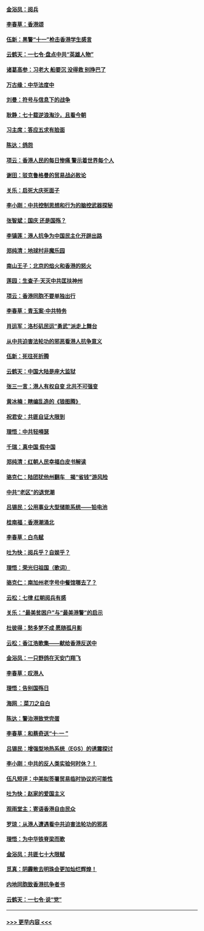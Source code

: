 #### [金浴凤：阅兵](../pages/nsc993/n11567454.md?t=10040922) 
#### [李春草：香港颂](../pages/nsc993/n11567444.md?t=10040922) 
#### [伍新：黑警“十一”枪击香港学生感言](../pages/nsc993/n11567426.md?t=10040922) 
#### [云鹤天：一七令‧盘点中共“英雄人物”](../pages/nsc993/n11567091.md?t=10040922) 
#### [诸葛高参：习老大 船要沉 没得救 别挣巴了](../pages/nsc993/n11566976.md?t=10040922) 
#### [万古缘：中华法度中](../pages/nsc993/n11566726.md?t=10040922) 
#### [刘曼：符号与信息下的战争](../pages/nsc993/n11564655.md?t=10040922) 
#### [耿静：七十载逆浪淘沙，且看今朝](../pages/nsc993/n11564520.md?t=10040922) 
#### [习主席：答应五求有脸面](../pages/nsc993/n11563953.md?t=10040922) 
#### [陈达：鸽怨](../pages/nsc993/n11561879.md?t=10040922) 
#### [项云：香港人民的每日惨痛  警示着世界每个人](../pages/nsc993/n11559273.md?t=10040922) 
#### [谢田：驳克鲁格曼的贸易战必败论](../pages/nsc993/n11555840.md?t=10040922) 
#### [关乐：启死大庆死面子](../pages/nsc993/n11556823.md?t=10040922) 
#### [李小刚：中共控制思想和行为的脑控武器探秘](../pages/nsc993/n11556776.md?t=10040922) 
#### [张智斌：国庆  还是国殇？](../pages/nsc993/n11556617.md?t=10040922) 
#### [李镇莲：港人抗争为中国民主化开辟出路](../pages/nsc993/n11556570.md?t=10040922) 
#### [郑纯清：地球村非魔乐园](../pages/nsc993/n11555415.md?t=10040922) 
#### [南山王子：北京的焰火和香港的怒火](../pages/nsc993/n11555318.md?t=10040922) 
#### [莲园：生查子·天灭中共匡扶神州](../pages/nsc993/n11555302.md?t=10040922) 
#### [项云：香港同胞不要单独出行](../pages/nsc993/n11555276.md?t=10040922) 
#### [李春草：青玉案‧中共特务](../pages/nsc993/n11552356.md?t=10040922) 
#### [肖运军：洛杉矶民运“勇武”派走上舞台](../pages/nsc993/n11551595.md?t=10040922) 
#### [从中共迫害法轮功的邪恶看港人抗争意义](../pages/nsc993/n11540858.md?t=10040922) 
#### [伍新：死往死折腾](../pages/nsc993/n11550174.md?t=10040922) 
#### [云鹤天：中国大陆是座大监狱](../pages/nsc993/n11550155.md?t=10040922) 
#### [张三一言：港人有权自变 北共不可强变](../pages/nsc993/n11550132.md?t=10040922) 
#### [黄冰楠：瞎编乱造的《狼图腾》](../pages/nsc993/n11550082.md?t=10040922) 
#### [祝君安：共匪自证大限到](../pages/nsc993/n11550041.md?t=10040922) 
#### [理悟：中共轻嘚瑟](../pages/nsc993/n11547978.md?t=10040922) 
#### [千瑞：真中国 假中国](../pages/nsc993/n11547865.md?t=10040922) 
#### [郑纯清：红朝人民幸福白皮书解读](../pages/nsc993/n11547499.md?t=10040922) 
#### [骆克仁：陆团犹他州翻车　揭“省钱”游风险](../pages/nsc993/n11546977.md?t=10040922) 
#### [中共“老区”的退党潮](../pages/nsc993/n11545995.md?t=10040922) 
#### [吕锡民：公用事业大型储能系统——铅电池](../pages/nsc993/n11545701.md?t=10040922) 
#### [桂南福：香港潮涌北](../pages/nsc993/n11545682.md?t=10040922) 
#### [李春草：白鸟赋](../pages/nsc993/n11545663.md?t=10040922) 
#### [吐为快：阅兵乎？自娱乎？](../pages/nsc993/n11545625.md?t=10040922) 
#### [理悟：荣光归祖国（歌词）](../pages/nsc993/n11545616.md?t=10040922) 
#### [骆克仁：南加州老字号中餐馆哪去了？](../pages/nsc993/n11545120.md?t=10040922) 
#### [云松：七律 红朝阅兵有感](../pages/nsc993/n11542394.md?t=10040922) 
#### [关乐：“最美贫困户”与“最美港警”的启示](../pages/nsc993/n11542252.md?t=10040922) 
#### [杜彼得：愁多梦不成 愿随孤月影](../pages/nsc993/n11540296.md?t=10040922) 
#### [云松：香江浩歌集——献给香港反送中](../pages/nsc993/n11540149.md?t=10040922) 
#### [金浴凤：一只野鸽在天安门翔飞](../pages/nsc993/n11540280.md?t=10040922) 
#### [李春草：叹港人](../pages/nsc993/n11540119.md?t=10040922) 
#### [理悟：告别国殇日](../pages/nsc993/n11539610.md?t=10040922) 
#### [海网 ：菜刀之自白](../pages/nsc993/n11539597.md?t=10040922) 
#### [陈达：警治港致党完蛋](../pages/nsc993/n11538127.md?t=10040922) 
#### [李春草：和蔡奇送“十·一 ”](../pages/nsc993/n11537810.md?t=10040922) 
#### [吕锡民：增强型地热系统（EGS）的诱震探讨](../pages/nsc993/n11537765.md?t=10040922) 
#### [李小刚：中共的反人类实验何时休？！](../pages/nsc993/n11537669.md?t=10040922) 
#### [伍凡短评：中美拟签署贸易临时协议的可能性](../pages/nsc993/n11536773.md?t=10040922) 
#### [吐为快：赵家的爱国主义](../pages/nsc993/n11536750.md?t=10040922) 
#### [观雨堂主：寄语香港自由民众](../pages/nsc993/n11536735.md?t=10040922) 
#### [罗琼：从港人遭遇看中共迫害法轮功的邪恶](../pages/nsc993/n11507862.md?t=10040922) 
#### [理悟：为中华铁脊梁而歌](../pages/nsc993/n11534458.md?t=10040922) 
#### [金浴凤：共匪七十大限赋](../pages/nsc993/n11534434.md?t=10040922) 
#### [觅真：阴霾散去明珠会更加灿烂辉煌！](../pages/nsc993/n11531858.md?t=10040922) 
#### [内地同胞致香港抗争者书](../pages/nsc993/n11531645.md?t=10040922) 
#### [云鹤天：一七令‧说“党”](../pages/nsc993/n11529099.md?t=10040922) 

----
#### [ >>> 更早内容 <<< ](../indexes/nsc993-earlier.md)
